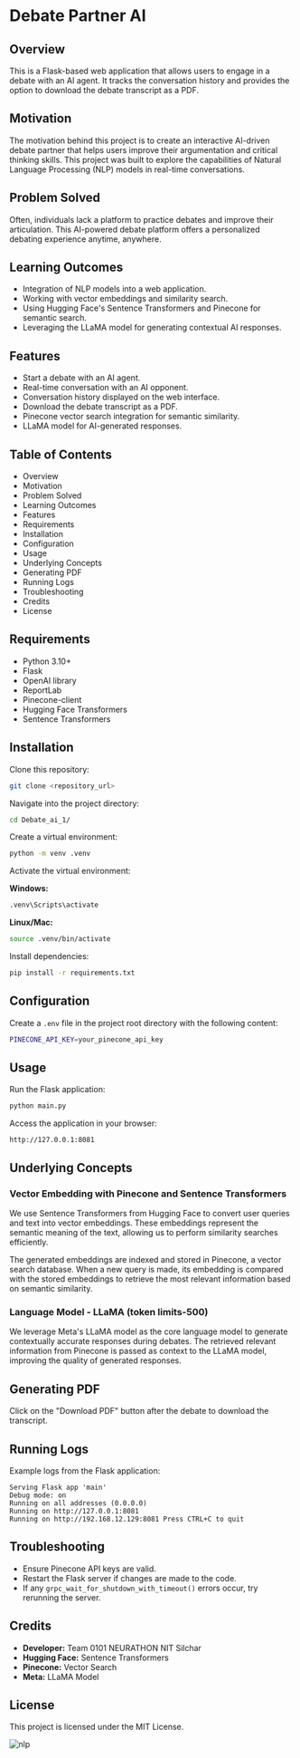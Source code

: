 # Debate Partner AI

## Overview
This is a Flask-based web application that allows users to engage in a debate with an AI agent. It tracks the conversation history and provides the option to download the debate transcript as a PDF.

## Motivation
The motivation behind this project is to create an interactive AI-driven debate partner that helps users improve their argumentation and critical thinking skills. This project was built to explore the capabilities of Natural Language Processing (NLP) models in real-time conversations.

## Problem Solved
Often, individuals lack a platform to practice debates and improve their articulation. This AI-powered debate platform offers a personalized debating experience anytime, anywhere.

## Learning Outcomes
- Integration of NLP models into a web application.
- Working with vector embeddings and similarity search.
- Using Hugging Face's Sentence Transformers and Pinecone for semantic search.
- Leveraging the LLaMA model for generating contextual AI responses.

## Features
- Start a debate with an AI agent.
- Real-time conversation with an AI opponent.
- Conversation history displayed on the web interface.
- Download the debate transcript as a PDF.
- Pinecone vector search integration for semantic similarity.
- LLaMA model for AI-generated responses.

## Table of Contents
- Overview
- Motivation
- Problem Solved
- Learning Outcomes
- Features
- Requirements
- Installation
- Configuration
- Usage
- Underlying Concepts
- Generating PDF
- Running Logs
- Troubleshooting
- Credits
- License

## Requirements
- Python 3.10+
- Flask
- OpenAI library
- ReportLab
- Pinecone-client
- Hugging Face Transformers
- Sentence Transformers

## Installation
Clone this repository:
```sh
git clone <repository_url>
```

Navigate into the project directory:
```sh
cd Debate_ai_1/
```

Create a virtual environment:
```sh
python -m venv .venv
```

Activate the virtual environment:

**Windows:**
```sh
.venv\Scripts\activate
```

**Linux/Mac:**
```sh
source .venv/bin/activate
```

Install dependencies:
```sh
pip install -r requirements.txt
```

## Configuration
Create a `.env` file in the project root directory with the following content:
```sh
PINECONE_API_KEY=your_pinecone_api_key
```

## Usage
Run the Flask application:
```sh
python main.py
```

Access the application in your browser:
```
http://127.0.0.1:8081
```

## Underlying Concepts
### Vector Embedding with Pinecone and Sentence Transformers
We use Sentence Transformers from Hugging Face to convert user queries and text into vector embeddings. These embeddings represent the semantic meaning of the text, allowing us to perform similarity searches efficiently.

The generated embeddings are indexed and stored in Pinecone, a vector search database. When a new query is made, its embedding is compared with the stored embeddings to retrieve the most relevant information based on semantic similarity.

### Language Model - LLaMA (token limits-500)
We leverage Meta's LLaMA model as the core language model to generate contextually accurate responses during debates. The retrieved relevant information from Pinecone is passed as context to the LLaMA model, improving the quality of generated responses.

## Generating PDF
Click on the "Download PDF" button after the debate to download the transcript.

## Running Logs
Example logs from the Flask application:
```
Serving Flask app 'main'
Debug mode: on
Running on all addresses (0.0.0.0)
Running on http://127.0.0.1:8081
Running on http://192.168.12.129:8081 Press CTRL+C to quit
```

## Troubleshooting
- Ensure Pinecone API keys are valid.
- Restart the Flask server if changes are made to the code.
- If any `grpc_wait_for_shutdown_with_timeout()` errors occur, try rerunning the server.

## Credits
- **Developer:** Team 0101 NEURATHON NIT Silchar
- **Hugging Face:** Sentence Transformers
- **Pinecone:** Vector Search
- **Meta:** LLaMA Model

## License
This project is licensed under the MIT License.


![nlp](https://github.com/user-attachments/assets/e01ec5ab-6b8c-4da3-954c-00b573843e4a)


